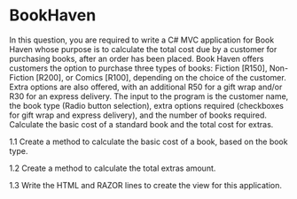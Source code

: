 # BookHaven
In this question, you are required to write a C# MVC application for Book Haven whose purpose is to calculate the total cost due by a customer for purchasing books, after an order has been placed. Book Haven offers customers the option to purchase three types of books: Fiction [R150], Non-Fiction [R200], or Comics [R100], depending on the choice of the customer. Extra options are also offered, with an additional R50 for a gift wrap and/or R30 for an express delivery. The input to the program is the customer name, the book type (Radio button selection), extra options required (checkboxes for gift wrap and express delivery), and the number of books required. Calculate the basic cost of a standard book and the total cost for extras.

1.1 Create a method to calculate the basic cost of a book, based on the book type.

1.2 Create a method to calculate the total extras amount.

1.3 Write the HTML and RAZOR lines to create the view for this application.
